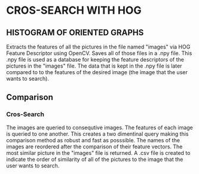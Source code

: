 # CROS-SEARCH WITH HOG 
## HISTOGRAM OF ORIENTED GRAPHS
Extracts the features of all the pictures in the file named "images" via HOG Feature Descriptor using OpenCV. Saves all of those files in a .npy file. This .npy file is used as a database for keeping the feature descriptors of the pictures in the "images" file. The data that is kept in the .npy file is later compared to to the features of the desired image (the image that the user wants to search).
## Comparison
### Cros-Search
The images are queried to consequtive images. The features of each image is queried to one another. This creates a two dimentinal query making this comparison method as robust and fast as posssible. The names of the images are reordered after the comparison of their feature vectors. The most similar picture in the "images" file is returned. A .csv file is created to indicate the order of similarity of all of the pictures to the image that the user wants to search.
